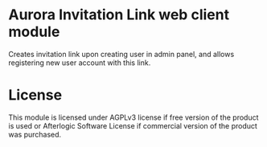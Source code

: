 # Aurora Invitation Link web client module
Creates invitation link upon creating user in admin panel, and allows registering new user account with this link.

# License
This module is licensed under AGPLv3 license if free version of the product is used or Afterlogic Software License if commercial version of the product was purchased.
